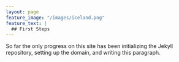 ```yaml
---
layout: page
feature_image: "/images/iceland.png"
feature_text: |
  ## First Steps
---
```


So far the only progress on this site has been initializing the Jekyll repository, setting up the domain, and writing this paragraph. 